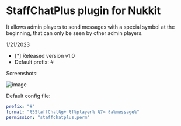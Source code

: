 # StaffChatPlus plugin for Nukkit

It allows admin players to send messages with a special symbol at the beginning, that can only be seen by other admin players.

1/21/2023
- [*] Released version v1.0
 - Default prefix: #


Screenshots:

![image](https://user-images.githubusercontent.com/63880117/213873350-b0c8f7a3-b15c-45cd-b654-6b6c5b8f6e0e.png)


Default config file:

```yml
prefix: "#"
format: "§5StaffChat§g+ §f%player% §7» §a%message%"
permission: "staffchatplus.perm"
```
